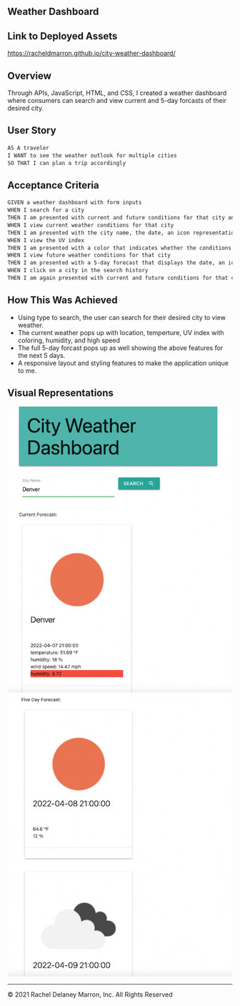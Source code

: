 ## Weather Dashboard

## Link to Deployed Assets
https://racheldmarron.github.io/city-weather-dashboard/

## Overview 
Through APIs, JavaScript, HTML, and CSS, I created a weather dashboard where consumers can search and view current and 5-day forcasts of their desired city. 

## User Story
```md
AS A traveler
I WANT to see the weather outlook for multiple cities
SO THAT I can plan a trip accordingly
```

## Acceptance Criteria
```md
GIVEN a weather dashboard with form inputs
WHEN I search for a city
THEN I am presented with current and future conditions for that city and that city is added to the search history
WHEN I view current weather conditions for that city
THEN I am presented with the city name, the date, an icon representation of weather conditions, the temperature, the humidity, the wind speed, and the UV index
WHEN I view the UV index
THEN I am presented with a color that indicates whether the conditions are favorable, moderate, or severe
WHEN I view future weather conditions for that city
THEN I am presented with a 5-day forecast that displays the date, an icon representation of weather conditions, the temperature, the wind speed, and the humidity
WHEN I click on a city in the search history
THEN I am again presented with current and future conditions for that city
```

## How This Was Achieved
<ul>
<li>Using type to search, the user can search for their desired city to view weather.</li>
<li>The current weather pops up with location, temperture, UV index with coloring, humidity, and high speed</li>
<li>The full 5-day forcast pops up as well showing the above features for the next 5 days.</li>
<li>A responsive layout and styling features to make the application unique to me.</li>
</ul>

## Visual Representations

![](./assets/images/weather-dash-ref-1.png)
![](./assets/images/weather-dash-ref-2.png)


- - -
© 2021 Rachel Delaney Marron, Inc. All Rights Reserved 